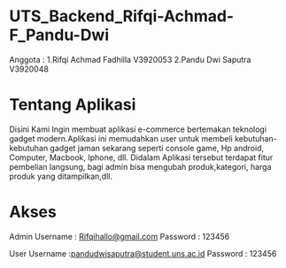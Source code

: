 # UTS_Backend_Rifqi-Achmad-F_Pandu-Dwi

Anggota :
1.Rifqi Achmad Fadhilla    V3920053
2.Pandu Dwi Saputra        V3920048

# Tentang Aplikasi
Disini Kami Ingin membuat aplikasi e-commerce bertemakan teknologi gadget modern.Aplikasi ini memudahkan user untuk membeli kebutuhan-kebutuhan gadget jaman sekarang 
seperti console game, Hp android, Computer, Macbook, Iphone, dll. Didalam Aplikasi tersebut terdapat fitur pembelian langsung, bagi admin bisa mengubah produk,kategori,
harga produk yang ditampilkan,dll.

# Akses

Admin
Username  : Rifqihallo@gmail.com
Password  : 123456

User
Username  :pandudwisaputra@student.uns.ac.id
Password  : 123456
